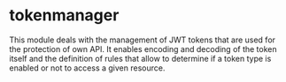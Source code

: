 # tokenmanager
This module deals with the management of JWT tokens that are used for the protection of own API. It enables encoding and decoding of the token itself and the definition of rules that allow to determine if a token type is enabled or not to access a given resource.
